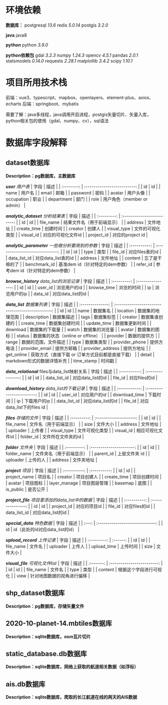 # 环境依赖

**数据库：**
postgresql *13.6*
redis *5.0.14*
postgis *3.2.0*

**java**
java8

**python**
python *3.9.0*

**python依赖包**
gdal *3.2.3*
numpy *1.24.3*
opencv *4.5.1*
pandas *2.0.1*
statsmodels *0.14.0*
requests *2.28.1*
matplotlib *3.4.2*
scipy *1.10.1*


# 项目所用技术栈
前端：vue3、typescript、mapbox、openlayers、element-plus、axios、echarts
后端：springboot、mybatis

需要了解：java多线程，java调用开启进程，postgis矢量切片、矢量入库，python相关包的使用（gdal、numpy、cv），sql语法


# 数据库字段解释
## dataset数据库
**Description：pg数据库，主数据库**

***user***
*用户表*
|    字段    |            描述             |
| :--------: | :-------------------------: |
|     id     |             id              |
|    name    |           用户名            |
|   email    |            邮箱             |
|  password  |            密码             |
|   avatar   |          用户头像           |
| occupation |            职业             |
| department |            部门             |
|    role    | 用户角色（member or admin） |

***analytic_dataset***
*分析结果表*
|    字段     |            描述            |
| :---------: | :------------------------: |
|     id      |             id             |
|  file_name  | 结果文件名（用于前端显示） |
|   address   |          文件地址          |
| create_time |          创建时间          |
|   creator   |           创建人           |
| visual_type |      文件的可视化类型      |
|  visual_id  |     对应的可视化文件id     |
| project_id  |      对应的project id      |

***analytic_parameter***
*一些做分析要用到的参数*
|     字段     |              描述               |
| :----------: | :-----------------------------: |
|      id      |               id                |
|     type     |              类型               |
|   file_id    |         对应files表的id         |
| data_list_id |       对应data_list表的id       |
|   address    |            文件地址             |
|   content    |         忘了是干嘛的了          |
| benchmark_id | 基准dem id（针对特定的dem参数） |
|   refer_id   | 参考dem id（针对特定的dem参数） |

***browse_history***
*data_list的浏览记录*
|    字段     |       描述        |
| :---------: | :---------------: |
|     id      |        id         |
|   user_id   |   浏览用户的id    |
| browse_time |    浏览的时间     |
|     ip      |   浏览用户的ip    |
|   data_id   | 对应data_list的id |

***data_list***
*数据集列表*
|       字段       |                       描述                       |
| :--------------: | :----------------------------------------------: |
|        id        |                        id                        |
|       name       |                     数据集名                     |
|     location     |                 数据集的地理范围                 |
|   description    |                    数据集描述                    |
|       tags       |                    数据集标签                    |
|     creator      |                  数据集谁创建的                  |
|   create_time    |                  数据集创建时间                  |
|   update_time    |                  数据集更新时间                  |
|     download     |                  数据集的下载量                  |
|      watch       |                  数据集的浏览量                  |
|      avatar      |                   数据集的图标                   |
|      status      |        数据集的状态（online or offline）         |
|     provider     |                   数据的提供方                   |
|      range       |               数据的范围，文件描述               |
|       type       |                    数据集类型                    |
|  provider_phone  |                    提供方电话                    |
|  provider_email  |                    提供方邮箱                    |
| provider_address |                    提供方地址                    |
|    get_online    | 获取方式（直接下载 or 订单方式目前都是直接下载） |
|      detail      |            markdown形式的数据详情补充            |
|    time_stamp    |                      时间戳                      |


***data_relational***
files与data_list映射关系
|     字段     |       描述        |
| :----------: | :---------------: |
|      id      |        id         |
| data_list_id | 对应data_list的id |
|   file_id    |   对应files的id   |

***download_history***
*data_list的下载记录*
|     字段      |           描述            |
| :-----------: | :-----------------------: |
|      id       |            id             |
|    user_id    |       对应用户的id        |
| download_time |         下载时间          |
|      ip       |       下载用户的ip        |
| data_list_id  |     对应data_list的id     |
|    file_id    | 对应data_list下的files id |

***files***
*存储的文件*
|    字段     |          描述          |
| :---------: | :--------------------: |
|     id      |           id           |
|  file_name  | 文件名（用于前端显示） |
|    size     |        文件大小        |
|   address   |        文件地址        |
|  uploader   |         上传者         |
| visual_type |     文件可视化类型     |
|  visual_id  |    相应可视化文件id    |
|  folder_id  |   文件所在文件夹的id   |

***folder***
*文件夹*
|    字段     |           描述           |
| :---------: | :----------------------: |
|     id      |            id            |
| folder_name | 文件夹名（用于前端显示） |
|  parent_id  |      上层文件夹 id       |
|  uploader   |         上传的人         |
|   address   |        文件夹地址        |

***project***
*项目*
|     字段     |     描述     |
| :----------: | :----------: |
|      id      |      id      |
| project_name |    项目名    |
|   creator    |  项目创建人  |
| create_time  | 项目创建时间 |
|    avatar    |   项目图标   |
| layer_manage | 项目图层管理 |
|   basemap    |     底图     |
|  is_public   |   是否公开   |

***project_file***
*项目里添加的data_list中的数据*
|     字段     |       描述        |
| :----------: | :---------------: |
|      id      |        id         |
|  project_id  |   对应的项目id    |
|   file_id    |   对应files的id   |
| data_list_id | 对应data_list的id |

***special_data***
*特色数据*
| 字段  |              描述               |
| :---: | :-----------------------------: |
|  id   | id（此处的id对应data_list的id） |

***upload_record***
*上传记录*
|    字段     |   描述   |
| :---------: | :------: |
|     id      |    id    |
|  file_name  |  文件名  |
|  uploader   |  上传人  |
| upload_time | 上传时间 |
|    size     | 文件大小 |

***visual_file***
*可视化文件list*
|   字段    |            描述            |
| :-------: | :------------------------: |
|    id     |             id             |
| file_name |           文件名           |
|   type    |            类型            |
|  content  |   根据这个字段进行可视化   |
|   view    | 针对地图数据的视角进行偏移 |




## shp_dataset数据库
**Description：pg数据库，存储矢量文件**

## 2020-10-planet-14.mbtiles数据库
**Description：sqlite数据库，osm瓦片切片**

## static_database.db数据库
**Description：sqlite数据库，网络上获取的航道相关数据（如浮标）**

## ais.db数据库
**Description：sqlite数据库，爬取的长江航道在线的两天的AIS数据**


